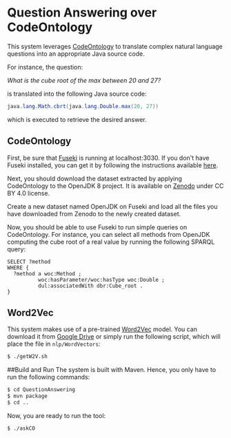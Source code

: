 # Question Answering over CodeOntology

This system leverages [CodeOntology](http://codeontology.org) to translate complex natural language questions into an appropriate Java source code.

For instance, the question:

*What is the cube root of the max between 20 and 27?*

is translated into the following Java source code:
```Java
java.lang.Math.cbrt(java.lang.Double.max(20, 27))
```
which is executed to retrieve the desired answer.

## CodeOntology

First, be sure that [Fuseki](https://jena.apache.org/documentation/fuseki2/) is running at localhost:3030. If you don't have Fuseki installed, you can get it by following the instructions available [here](https://jena.apache.org/documentation/fuseki2/).

Next, you should download the dataset extracted by applying CodeOntology to the OpenJDK 8 project. It is available on [Zenodo](https://doi.org/10.5281/zenodo.785550) under CC BY 4.0 license.

Create a new dataset named OpenJDK on Fuseki and load all the files you have downloaded from Zenodo to the newly created dataset.

Now, you should be able to use Fuseki to run simple queries on CodeOntology. For instance, you can select all methods from OpenJDK computing the cube root of a real value by running the following SPARQL query:

```SPARQL
SELECT ?method
WHERE {
  ?method a woc:Method ;
          woc:hasParameter/woc:hasType woc:Double ; 
          dul:associatedWith dbr:Cube_root .
}
```

## Word2Vec

This system makes use of a pre-trained [Word2Vec](https://code.google.com/archive/p/word2vec/) model. You can download it from [Google Drive](https://drive.google.com/file/d/0B7XkCwpI5KDYNlNUTTlSS21pQmM/edit) or simply run the following script, which will place the file in ```nlp/WordVectors```:

```bash
$ ./getW2V.sh
```

##Build and Run
The system is built with Maven. Hence, you only have to run the following commands:

```bash
$ cd QuestionAnswering
$ mvn package
$ cd ..
```

Now, you are ready to run the tool:

```bash
$ ./askCO
```
